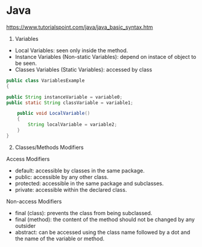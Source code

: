 # Java

https://www.tutorialspoint.com/java/java_basic_syntax.htm

1. Variables
* Local Variables: seen only inside the method.
* Instance Variables (Non-static Variables): depend on instace of object to be seen. 
* Classes Variables (Static Variables): accessed by class

```java
public class VariablesExample
{

public String instanceVariable = variable0;
public static String classVariable = variable1;

    public void LocalVariable()
    {
        String localVariable = variable2;
    }
} 
```

2. Classes/Methods Modifiers

Access Modifiers
* default: accessible by classes in the same package.
* public: accessible by any other class.
* protected: accessible in the same package and subclasses.
* private: accessible within the declared class.
    
Non-access Modifiers
* final (class): prevents the class from being subclassed.
* final (method): the content of the method should not be changed by any outsider
* abstract: can be accessed using the class name followed by a dot and the name of the variable or method.
